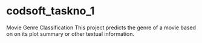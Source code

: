 # codsoft_taskno_1
Movie Genre Classification
This project predicts the genre of a movie based on on its plot summary or other textual information.
